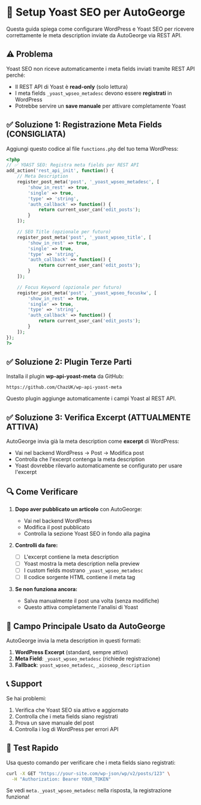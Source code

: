 # 🔧 Setup Yoast SEO per AutoGeorge

Questa guida spiega come configurare WordPress e Yoast SEO per ricevere correttamente le meta description inviate da AutoGeorge via REST API.

## ⚠️ Problema

Yoast SEO non riceve automaticamente i meta fields inviati tramite REST API perché:
- Il REST API di Yoast è **read-only** (solo lettura)
- I meta fields `_yoast_wpseo_metadesc` devono essere **registrati** in WordPress
- Potrebbe servire un **save manuale** per attivare completamente Yoast

## ✅ Soluzione 1: Registrazione Meta Fields (CONSIGLIATA)

Aggiungi questo codice al file `functions.php` del tuo tema WordPress:

```php
<?php
// ✅ YOAST SEO: Registra meta fields per REST API
add_action('rest_api_init', function() {
    // Meta Description
    register_post_meta('post', '_yoast_wpseo_metadesc', [
        'show_in_rest' => true,
        'single' => true,
        'type' => 'string',
        'auth_callback' => function() {
            return current_user_can('edit_posts');
        }
    ]);

    // SEO Title (opzionale per futuro)
    register_post_meta('post', '_yoast_wpseo_title', [
        'show_in_rest' => true,
        'single' => true,
        'type' => 'string',
        'auth_callback' => function() {
            return current_user_can('edit_posts');
        }
    ]);

    // Focus Keyword (opzionale per futuro)
    register_post_meta('post', '_yoast_wpseo_focuskw', [
        'show_in_rest' => true,
        'single' => true,
        'type' => 'string',
        'auth_callback' => function() {
            return current_user_can('edit_posts');
        }
    ]);
});
?>
```

## ✅ Soluzione 2: Plugin Terze Parti

Installa il plugin **wp-api-yoast-meta** da GitHub:
```
https://github.com/ChazUK/wp-api-yoast-meta
```

Questo plugin aggiunge automaticamente i campi Yoast al REST API.

## ✅ Soluzione 3: Verifica Excerpt (ATTUALMENTE ATTIVA)

AutoGeorge invia già la meta description come **excerpt** di WordPress:
- Vai nel backend WordPress → Post → Modifica post
- Controlla che l'excerpt contenga la meta description
- Yoast dovrebbe rilevarlo automaticamente se configurato per usare l'excerpt

## 🔍 Come Verificare

1. **Dopo aver pubblicato un articolo** con AutoGeorge:
   - Vai nel backend WordPress
   - Modifica il post pubblicato
   - Controlla la sezione Yoast SEO in fondo alla pagina

2. **Controlli da fare:**
   - [ ] L'excerpt contiene la meta description
   - [ ] Yoast mostra la meta description nella preview
   - [ ] I custom fields mostrano `_yoast_wpseo_metadesc`
   - [ ] Il codice sorgente HTML contiene il meta tag

3. **Se non funziona ancora:**
   - Salva manualmente il post una volta (senza modifiche)
   - Questo attiva completamente l'analisi di Yoast

## 🎯 Campo Principale Usato da AutoGeorge

AutoGeorge invia la meta description in questi formati:

1. **WordPress Excerpt** (standard, sempre attivo)
2. **Meta Field**: `_yoast_wpseo_metadesc` (richiede registrazione)
3. **Fallback**: `yoast_wpseo_metadesc`, `_aioseop_description`

## 📞 Support

Se hai problemi:
1. Verifica che Yoast SEO sia attivo e aggiornato
2. Controlla che i meta fields siano registrati
3. Prova un save manuale del post
4. Controlla i log di WordPress per errori API

## 🔄 Test Rapido

Usa questo comando per verificare che i meta fields siano registrati:

```bash
curl -X GET "https://your-site.com/wp-json/wp/v2/posts/123" \
  -H "Authorization: Bearer YOUR_TOKEN"
```

Se vedi `meta._yoast_wpseo_metadesc` nella risposta, la registrazione funziona!